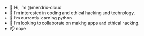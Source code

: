 - 👋 Hi, I’m @mendrix-cloud
- 👀 I’m interested in coding and ethical hacking and technology.
- 🌱 I’m currently learning python
- 💞️ I’m looking to collaborate on making apps and ethical hacking.
- 📫 nope

<!---
mendrix-cloud/mendrix-cloud is a ✨ special ✨ repository because its `README.md` (this file) appears on your GitHub profile.
You can click the Preview link to take a look at your changes.
--->
